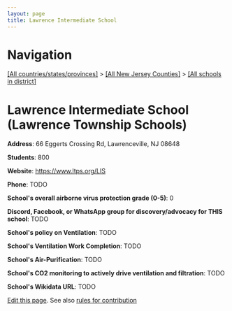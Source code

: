 ```yaml
---
layout: page
title: Lawrence Intermediate School
---
```

# Navigation

[[All countries/states/provinces]](../../..) > [[All New Jersey Counties]](../..) > [[All schools in district]](..)

# Lawrence Intermediate School (Lawrence Township Schools)

**Address**: 66 Eggerts Crossing Rd, Lawrenceville, NJ 08648

**Students**: 800

**Website**: <https://www.ltps.org/LIS>

**Phone**: TODO

**School's overall airborne virus protection grade (0-5)**: 0

**Discord, Facebook, or WhatsApp group for discovery/advocacy for THIS school**: TODO

**School's policy on Ventilation**: TODO

**School's Ventilation Work Completion**: TODO

**School's Air-Purification**: TODO

**School's CO2 monitoring to actively drive ventilation and filtration**: TODO

**School's Wikidata URL**: TODO


[Edit this page](https://github.com/ventilate-schools/NJ/edit/main/./Lawrence_Township_Schools/Lawrence_Intermediate_School.md). See also [rules for contribution](../../../contribution-rules/)